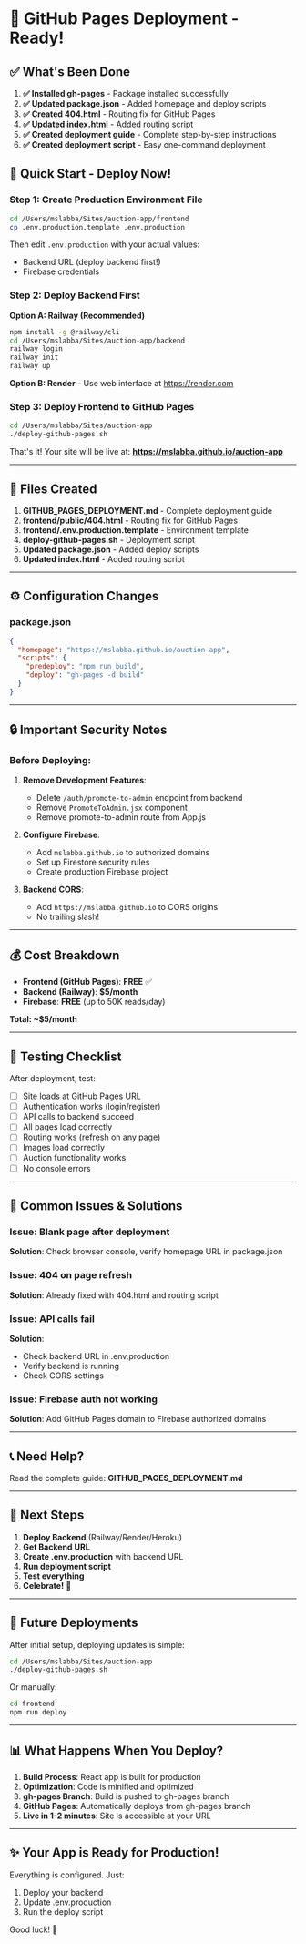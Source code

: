 # 🎉 GitHub Pages Deployment - Ready!

## ✅ What's Been Done

1. **✅ Installed gh-pages** - Package installed successfully
2. **✅ Updated package.json** - Added homepage and deploy scripts
3. **✅ Created 404.html** - Routing fix for GitHub Pages
4. **✅ Updated index.html** - Added routing script
5. **✅ Created deployment guide** - Complete step-by-step instructions
6. **✅ Created deployment script** - Easy one-command deployment

## 🚀 Quick Start - Deploy Now!

### Step 1: Create Production Environment File

```bash
cd /Users/mslabba/Sites/auction-app/frontend
cp .env.production.template .env.production
```

Then edit `.env.production` with your actual values:
- Backend URL (deploy backend first!)
- Firebase credentials

### Step 2: Deploy Backend First

**Option A: Railway (Recommended)**
```bash
npm install -g @railway/cli
cd /Users/mslabba/Sites/auction-app/backend
railway login
railway init
railway up
```

**Option B: Render** - Use web interface at https://render.com

### Step 3: Deploy Frontend to GitHub Pages

```bash
cd /Users/mslabba/Sites/auction-app
./deploy-github-pages.sh
```

That's it! Your site will be live at:
**https://mslabba.github.io/auction-app**

---

## 📁 Files Created

1. **GITHUB_PAGES_DEPLOYMENT.md** - Complete deployment guide
2. **frontend/public/404.html** - Routing fix for GitHub Pages
3. **frontend/.env.production.template** - Environment template
4. **deploy-github-pages.sh** - Deployment script
5. **Updated package.json** - Added deploy scripts
6. **Updated index.html** - Added routing script

---

## ⚙️ Configuration Changes

### package.json
```json
{
  "homepage": "https://mslabba.github.io/auction-app",
  "scripts": {
    "predeploy": "npm run build",
    "deploy": "gh-pages -d build"
  }
}
```

---

## 🔒 Important Security Notes

### Before Deploying:

1. **Remove Development Features**:
   - Delete `/auth/promote-to-admin` endpoint from backend
   - Remove `PromoteToAdmin.jsx` component
   - Remove promote-to-admin route from App.js

2. **Configure Firebase**:
   - Add `mslabba.github.io` to authorized domains
   - Set up Firestore security rules
   - Create production Firebase project

3. **Backend CORS**:
   - Add `https://mslabba.github.io` to CORS origins
   - No trailing slash!

---

## 💰 Cost Breakdown

- **Frontend (GitHub Pages)**: **FREE** ✅
- **Backend (Railway)**: **$5/month**
- **Firebase**: **FREE** (up to 50K reads/day)

**Total: ~$5/month**

---

## 🧪 Testing Checklist

After deployment, test:

- [ ] Site loads at GitHub Pages URL
- [ ] Authentication works (login/register)
- [ ] API calls to backend succeed
- [ ] All pages load correctly
- [ ] Routing works (refresh on any page)
- [ ] Images load correctly
- [ ] Auction functionality works
- [ ] No console errors

---

## 🐛 Common Issues & Solutions

### Issue: Blank page after deployment
**Solution**: Check browser console, verify homepage URL in package.json

### Issue: 404 on page refresh
**Solution**: Already fixed with 404.html and routing script

### Issue: API calls fail
**Solution**: 
- Check backend URL in .env.production
- Verify backend is running
- Check CORS settings

### Issue: Firebase auth not working
**Solution**: Add GitHub Pages domain to Firebase authorized domains

---

## 📞 Need Help?

Read the complete guide: **GITHUB_PAGES_DEPLOYMENT.md**

---

## 🎯 Next Steps

1. **Deploy Backend** (Railway/Render/Heroku)
2. **Get Backend URL**
3. **Create .env.production** with backend URL
4. **Run deployment script**
5. **Test everything**
6. **Celebrate!** 🎉

---

## 🔄 Future Deployments

After initial setup, deploying updates is simple:

```bash
cd /Users/mslabba/Sites/auction-app
./deploy-github-pages.sh
```

Or manually:

```bash
cd frontend
npm run deploy
```

---

## 📊 What Happens When You Deploy?

1. **Build Process**: React app is built for production
2. **Optimization**: Code is minified and optimized
3. **gh-pages Branch**: Build is pushed to gh-pages branch
4. **GitHub Pages**: Automatically deploys from gh-pages branch
5. **Live in 1-2 minutes**: Site is accessible at your URL

---

## ✨ Your App is Ready for Production!

Everything is configured. Just:
1. Deploy your backend
2. Update .env.production
3. Run the deploy script

Good luck! 🚀
